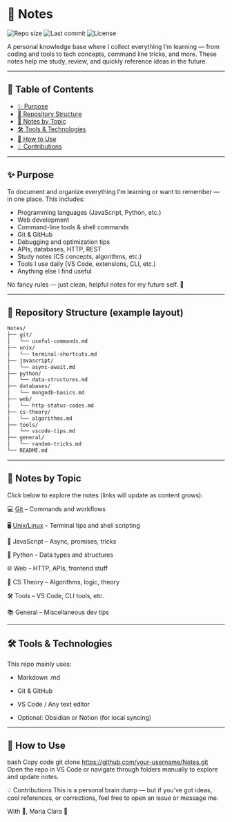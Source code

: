 # 📘 Notes

![Repo size](https://img.shields.io/github/repo-size/claracayres/Notes)
![Last commit](https://img.shields.io/github/last-commit/claracayres/Notes)
![License](https://img.shields.io/github/license/claracayres/Notes)

A personal knowledge base where I collect everything I’m learning — from coding and tools to tech concepts, command line tricks, and more. These notes help me study, review, and quickly reference ideas in the future.

---

## 🧭 Table of Contents

- [✨ Purpose](#-purpose)
- [📂 Repository Structure](#-repository-structure)
- [📄 Notes by Topic](#-notes-by-topic)
- [🛠 Tools & Technologies](#-tools--technologies)
- [📖 How to Use](#-how-to-use)
- [💡 Contributions](#-contributions)

---

## ✨ Purpose

To document and organize everything I’m learning or want to remember — in one place. This includes:

- Programming languages (JavaScript, Python, etc.)
- Web development
- Command-line tools & shell commands
- Git & GitHub
- Debugging and optimization tips
- APIs, databases, HTTP, REST
- Study notes (CS concepts, algorithms, etc.)
- Tools I use daily (VS Code, extensions, CLI, etc.)
- Anything else I find useful

No fancy rules — just clean, helpful notes for my future self. 🌱

---

## 📂 Repository Structure (example layout)

```bash
Notes/
├── git/
│   └── useful-commands.md
├── unix/
│   └── terminal-shortcuts.md
├── javascript/
│   └── async-await.md
├── python/
│   └── data-structures.md
├── databases/
│   └── mongodb-basics.md
├── web/
│   └── http-status-codes.md
├── cs-theory/
│   └── algorithms.md
├── tools/
│   └── vscode-tips.md
├── general/
│   └── random-tricks.md
└── README.md
```
---

## 📄 Notes by Topic
Click below to explore the notes (links will update as content grows):

💻 [Git](./Git/useful-commands.md) – Commands and workflows

🖥️ [Unix/Linux](./Unix/terminal-shortcuts.md) – Terminal tips and shell scripting

📜 JavaScript – Async, promises, tricks

🐍 Python – Data types and structures

🌐 Web – HTTP, APIs, frontend stuff

🧠 CS Theory – Algorithms, logic, theory

🛠 Tools – VS Code, CLI tools, etc.

📚 General – Miscellaneous dev tips

---

## 🛠 Tools & Technologies
This repo mainly uses:

- Markdown .md

- Git & GitHub

- VS Code / Any text editor

- Optional: Obsidian or Notion (for local syncing)

---

## 📖 How to Use

bash
Copy code
git clone https://github.com/your-username/Notes.git
Open the repo in VS Code or navigate through folders manually to explore and update notes.

💡 Contributions
This is a personal brain dump — but if you’ve got ideas, cool references, or corrections, feel free to open an issue or message me.

With 💙,
Maria Clara 🌸
